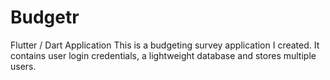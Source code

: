# Budgetr
Flutter / Dart Application 
This is a budgeting survey application I created. It contains user login credentials, a lightweight database
and stores multiple users.
